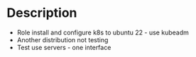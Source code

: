 # Description  
* Role  install and configure k8s to ubuntu 22 - use kubeadm
* Another distribution not testing
* Test use servers - one interface